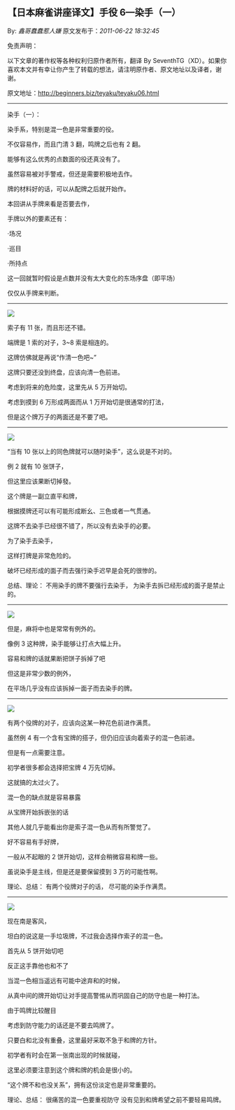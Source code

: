 ## 【日本麻雀讲座译文】手役 6—染手（一）

By: _鑫哥蠢蠢惹人嫌_ 原文发布于：_2011-06-22 18:32:45_

免责声明：

以下文章的著作权等各种权利归原作者所有，翻译 By
SeventhTG（XD）。如果你喜欢本文并有幸让你产生了转载的想法，请注明原作者、原文地址以及译者，谢谢。

原文地址：http://beginners.biz/teyaku/teyaku06.html

---

染手（一）：

染手系，特别是混一色是非常重要的役。

不仅容易作，而且门清 3 翻，鸣牌之后也有 2 翻。

能够有这么优秀的点数面的役还真没有了。

虽然容易被对手警戒，但还是需要积极地去作。

牌的材料好的话，可以从配牌之后就开始作。

本回讲从手牌来看是否要去作，

手牌以外的要素还有：

·场况

·巡目

·所持点

这一回就暂时假设是点数并没有太大变化的东场序盘（即平场）

仅仅从手牌来判断。

---

![](http://s9.sinaimg.cn/middle/7f78b76fxa64aa97df1c8&690)

索子有 11 张，而且形还不错。

端牌是 1 索的对子，3~8 索是相连的。

这牌仿佛就是再说“作清一色吧~”

这牌只要还没到终盘，应该向清一色前进。

考虑到将来的危险度，这里先从 5 万开始切。

考虑到摸到 6 万形成两面而从 1 万开始切是很通常的打法，

但是这个牌万子的两面还是不要了吧。

---

![](http://s3.sinaimg.cn/middle/7f78b76fx770778de9d42&690)

“当有 10 张以上的同色牌就可以随时染手”，这么说是不对的。

例 2 就有 10 张饼子，

但这里应该果断切掉發。

这个牌是一副立直平和牌，

根据摸牌还可以有可能形成断幺、三色或者一气贯通。

这牌不去染手已经很不错了，所以没有去染手的必要。

为了染手去染手，

这样打牌是非常危险的。

破坏已经形成的面子而去强行染手迟早是会死的很惨的。

总结、理论：
不用染手的牌不要强行去染手，
为染手去拆已经形成的面子是禁止的。

---

![](http://s14.sinaimg.cn/middle/7f78b76fxa64ad242c65d&690)

但是，麻将中也是常常有例外的。

像例 3 这种牌，染手能够让打点大幅上升。

容易和牌的话就果断把饼子拆掉了吧

但这是非常少数的例外，

在平场几乎没有应该拆掉一面子而去染手的牌。

---

![](http://s8.sinaimg.cn/middle/7f78b76fxa64adf1850e7&690)

有两个役牌的对子，应该向这某一种花色前进作满贯。

虽然例 4 有一个含有宝牌的搭子，但仍旧应该向着索子的混一色前进。

但是有一点需要注意。

初学者很多都会选择把宝牌 4 万先切掉。

这就搞的太过火了。

混一色的缺点就是容易暴露

从宝牌开始拆嵌张的话

其他人就几乎能看出你是索子混一色从而有所警觉了。

好不容易有手好牌，

一般从不起眼的 2 饼开始切，这样会稍微容易和牌一些。

虽说染手是主线，但是还是要保留摸到 3 万的可能性啊。

理论、总结：
有两个役牌对子的话，
尽可能的染手作满贯。

---

![](http://s5.sinaimg.cn/middle/7f78b76fxa64afc64f074&690)

现在南是客风，

坦白的说这是一手垃圾牌，不过我会选择作索子的混一色。

首先从 5 饼开始切吧

反正这手靠他也和不了

当混一色相当遥远有可能中途弃和的时候，

从真中间的牌开始切让对手提高警惕从而巩固自己的防守也是一种打法。

由于鸣牌比较醒目

考虑到防守能力的话还是不要去鸣牌了。

只要白和北没有重叠，这里最好采取不急于和牌的方针。

初学者有时会在第一张南出现的时候就碰，

这里必须要注意到这个牌和牌的机会是很小的。

“这个牌不和也没关系”，拥有这份淡定也是非常重要的。

理论、总结：
很痛苦的混一色要重视防守
没有见到和牌希望之前不要轻易鸣牌。
